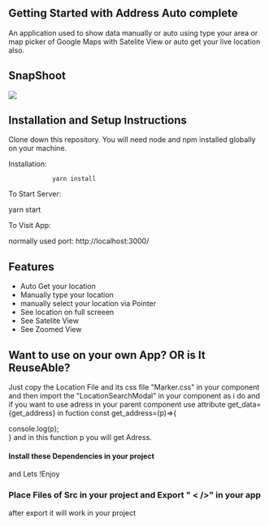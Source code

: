 ## Getting Started with Address Auto complete

An application used to show data manually or auto using type your area or map picker of Google Maps with Satelite View or auto get your live location also.

## SnapShoot

<img src="https://i.ytimg.com/vi/ZG4JQX4BO9A/maxresdefault.jpg" />

## Installation and Setup Instructions

Clone down this repository. You will need node and npm installed globally on your machine.

Installation:

                yarn install

To Start Server:

yarn start

To Visit App:

normally used port: http://localhost:3000/

## Features

- Auto Get your location
- Manually type your location
- manually select your location via Pointer
- See location on full screeen
- See Satelite View
- See Zoomed View

## Want to use on your own App? OR is It ReuseAble?

Just copy the Location File and its css file "Marker.css"
in your component and then import the "LocationSearchModal" in your component as i do and if you want to use adress in your parent component use attribute get_data={get_address} in fuction
const get_address=(p)=>{

console.log(p);  
 }
and in this function p you will get Adress.

#### Install these Dependencies in your project

and Lets !Enjoy

### Place Files of Src in your project and Export " < />" in your app

after export it will work in your project
